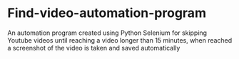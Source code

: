 # Find-video-automation-program
An automation program created using Python Selenium for skipping Youtube videos until reaching a video longer than 15 minutes, when reached a screenshot of the video is taken and saved automatically
